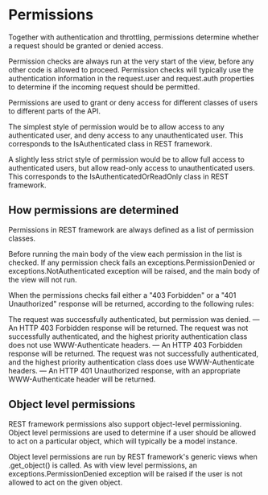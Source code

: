 # Permissions
 Together with authentication and throttling, permissions determine whether a request should be granted or denied access.

 Permission checks are always run at the very start of the view, before any other code is allowed to proceed. Permission checks will typically use the authentication information in the request.user and request.auth properties to determine if the incoming request should be permitted.

 Permissions are used to grant or deny access for different classes of users to different parts of the API.

 The simplest style of permission would be to allow access to any authenticated user, and deny access to any unauthenticated user. This corresponds to the IsAuthenticated class in REST framework.

 A slightly less strict style of permission would be to allow full access to authenticated users, but allow read-only access to unauthenticated users. This corresponds to the IsAuthenticatedOrReadOnly class in REST framework.

## How permissions are determined
 Permissions in REST framework are always defined as a list of permission classes.

 Before running the main body of the view each permission in the list is checked. If any permission check fails an exceptions.PermissionDenied or exceptions.NotAuthenticated exception will be raised, and the main body of the view will not run.

 When the permissions checks fail either a "403 Forbidden" or a "401 Unauthorized" response will be returned, according to the following rules:

 The request was successfully authenticated, but permission was denied. — An HTTP 403 Forbidden response will be returned.
 The request was not successfully authenticated, and the highest priority authentication class does not use WWW-Authenticate headers. — An HTTP 403 Forbidden response will be returned.
 The request was not successfully authenticated, and the highest priority authentication class does use WWW-Authenticate 
 headers. — An HTTP 401 Unauthorized response, with an appropriate WWW-Authenticate header will be returned.

## Object level permissions
 REST framework permissions also support object-level permissioning. Object level permissions are used to determine if a user should be allowed to act on a particular object, which will typically be a model instance.

 Object level permissions are run by REST framework's generic views when .get_object() is called. As with view level permissions, an exceptions.PermissionDenied exception will be raised if the user is not allowed to act on the given object.
